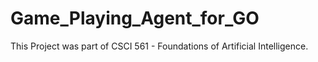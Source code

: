 # Game_Playing_Agent_for_GO
This Project was part of CSCI 561 - Foundations of Artificial Intelligence.
